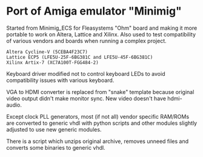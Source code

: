 # Port of Amiga emulator "Minimig"

Started from Minimig_ECS for Fleasystems "Ohm" board
and making it more portable to work on Altera, Lattice
and Xilinx. Also used to test compatibility of various
vendors and boards when running a complex project.

    Altera Cycline-V (5CEBA4F23C7)
    Lattice ECP5 (LFE5U-25F-6BG381C and LFE5U-45F-6BG381C)
    Xilinx Artix-7 (XC7A100T-FGG484-2)

Keyboard driver modified not to control keyboard LEDs
to avoid compatibility issues with various keyboard.

VGA to HDMI converter is replaced from "snake" template
because original video output didn't make monitor sync.
New video doesn't have hdmi-audio.

Except clock PLL generators, most (if not all) vendor specific
RAM/ROMs are converted to generic vhdl with python scripts
and other modules slightly adjusted to use new generic modules.

There is a script which unzips original archive, removes
unneed files and converts some binaries to generic vhdl.
